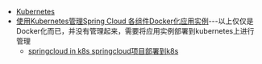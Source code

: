 
* [Kubernetes](https://github.com/stevenli91748/Big-Data/blob/master/Kubernetes/README.md)
* [使用Kubernetes管理Spring Cloud 各组件Docker化应用实例](https://weread.qq.com/web/reader/71d32370716443e271df020ke0032e0028be00da03b6659)---以上仅仅是Docker化而已，并没有管理起来，需要将应用实例部署到kubernetes上进行管理
  * [springcloud in k8s springcloud项目部署到k8s](https://www.jianshu.com/p/a58ff88ceda7)
